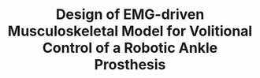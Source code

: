 ---
title: "Design of EMG-driven Musculoskeletal Model for Volitional Control of a Robotic Ankle Prosthesis"
collection: Conference Publications
url: https://ieeexplore.ieee.org/document/9981305
venue: 'IEEE/RSJ International Conference on Intelligent Robots and Systems (IROS), Kyoto, Japan, '
excerpt: 'Authors: C. Shah, A. Fleming, V. Nalam, M. Liu and H. H. Huang'
paperurl: 'https://ieeexplore.ieee.org/document/9981305'
citation: 'C. Shah, A. Fleming, V. Nalam, M. Liu and H. H. Huang, "Design of EMG-driven Musculoskeletal Model for Volitional Control of a Robotic Ankle Prosthesis," 2022 IEEE/RSJ International Conference on Intelligent Robots and Systems (IROS), Kyoto, Japan, 2022, pp. 12261-12266, doi: 10.1109/IROS47612.2022.9981305.'
---